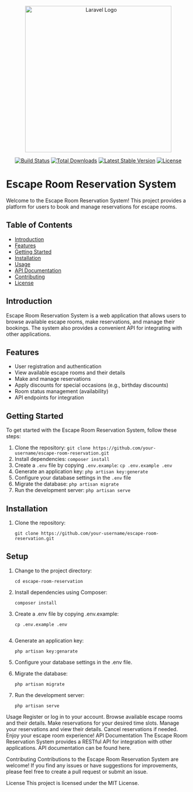 <p align="center"><a href="https://laravel.com" target="_blank"><img src="https://raw.githubusercontent.com/laravel/art/master/logo-lockup/5%20SVG/2%20CMYK/1%20Full%20Color/laravel-logolockup-cmyk-red.svg" width="400" alt="Laravel Logo"></a></p>

<p align="center">
<a href="https://github.com/laravel/framework/actions"><img src="https://github.com/laravel/framework/workflows/tests/badge.svg" alt="Build Status"></a>
<a href="https://packagist.org/packages/laravel/framework"><img src="https://img.shields.io/packagist/dt/laravel/framework" alt="Total Downloads"></a>
<a href="https://packagist.org/packages/laravel/framework"><img src="https://img.shields.io/packagist/v/laravel/framework" alt="Latest Stable Version"></a>
<a href="https://packagist.org/packages/laravel/framework"><img src="https://img.shields.io/packagist/l/laravel/framework" alt="License"></a>
</p>

# Escape Room Reservation System

Welcome to the Escape Room Reservation System! This project provides a platform for users to book and manage reservations for escape rooms.

## Table of Contents
- [Introduction](#introduction)
- [Features](#features)
- [Getting Started](#getting-started)
- [Installation](#installation)
- [Usage](#usage)
- [API Documentation](#api-documentation)
- [Contributing](#contributing)
- [License](#license)

## Introduction

Escape Room Reservation System is a web application that allows users to browse available escape rooms, make reservations, and manage their bookings. The system also provides a convenient API for integrating with other applications.

## Features

- User registration and authentication
- View available escape rooms and their details
- Make and manage reservations
- Apply discounts for special occasions (e.g., birthday discounts)
- Room status management (availability)
- API endpoints for integration

## Getting Started

To get started with the Escape Room Reservation System, follow these steps:

1. Clone the repository: `git clone https://github.com/your-username/escape-room-reservation.git`
2. Install dependencies: `composer install`
3. Create a `.env` file by copying `.env.example`: `cp .env.example .env`
4. Generate an application key: `php artisan key:generate`
5. Configure your database settings in the `.env` file
6. Migrate the database: `php artisan migrate`
7. Run the development server: `php artisan serve`

## Installation

1. Clone the repository:
   ```shell
   git clone https://github.com/your-username/escape-room-reservation.git

## Setup

1. Change to the project directory:
   ```shell
   cd escape-room-reservation
   
2. Install dependencies using Composer:
    ```shell
   composer install
   
3. Create a .env file by copying .env.example:
    ```shell
   cp .env.example .env


4. Generate an application key:
   ```shell
   php artisan key:genarate
   
5. Configure your database settings in the .env file.

6. Migrate the database:
    ```shell
   php artisan migrate
   
7. Run the development server:
    ```shell
   php artisan serve

Usage
Register or log in to your account.
Browse available escape rooms and their details.
Make reservations for your desired time slots.
Manage your reservations and view their details.
Cancel reservations if needed.
Enjoy your escape room experience!
API Documentation
The Escape Room Reservation System provides a RESTful API for integration with other applications. API documentation can be found here.

Contributing
Contributions to the Escape Room Reservation System are welcome! If you find any issues or have suggestions for improvements, please feel free to create a pull request or submit an issue.

License
This project is licensed under the MIT License.
